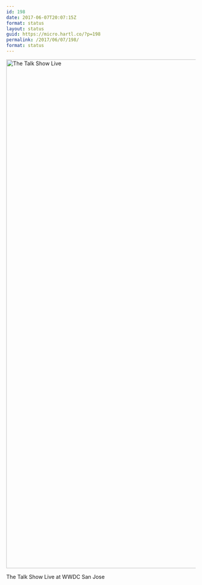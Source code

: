 ```yaml
---
id: 198
date: 2017-06-07T20:07:15Z
format: status
layout: status
guid: https://micro.hartl.co/?p=198
permalink: /2017/06/07/198/
format: status
---
```

<img title="2017-06-07 12.41.07 1531860867111572894_2126152.jpg" src="https://micro.hartl.co/wp-content/uploads/2018/01/2017-06-07-12.41.07-1531860867111572894_2126152.jpg" alt="The Talk Show Live" width="1080" height="1350" border="0" />

The Talk Show Live at WWDC San Jose